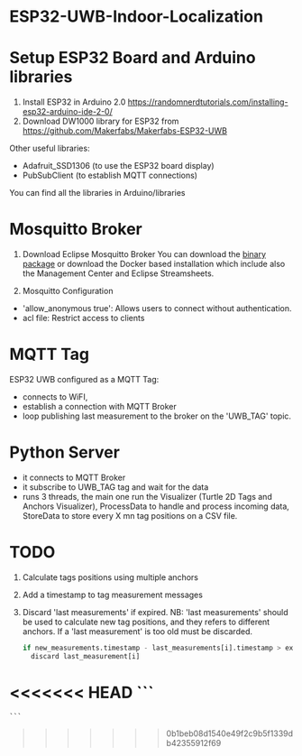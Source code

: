 # ESP32-UWB-Indoor-Localization
 
# Setup ESP32 Board and Arduino libraries
1. Install ESP32 in Arduino 2.0 https://randomnerdtutorials.com/installing-esp32-arduino-ide-2-0/
2. Download DW1000 library for ESP32 from https://github.com/Makerfabs/Makerfabs-ESP32-UWB

Other useful libraries:
 - Adafruit_SSD1306 (to use the ESP32 board display)
 - PubSubClient (to establish MQTT connections)
 
You can find all the libraries in Arduino/libraries
 
 # Mosquitto Broker
 1. Download Eclipse Mosquitto Broker 
 You can download the [binary package](https://mosquitto.org/download/) or download the Docker based installation which include also the Management Center and Eclipse Streamsheets.

2. Mosquitto Configuration
- 'allow_anonymous true': Allows users to connect without authentication.
- acl file: Restrict access to clients

# MQTT Tag
ESP32 UWB configured as a MQTT Tag:
- connects to WiFI, 
- establish a connection with MQTT Broker
- loop publishing last measurement to the broker on the 'UWB_TAG' topic.

# Python Server
- it connects to MQTT Broker
- it subscribe to UWB_TAG tag and wait for the data
- runs 3 threads, the main one run the Visualizer (Turtle 2D Tags and Anchors Visualizer), ProcessData to handle and process incoming data, StoreData to store every X mn tag positions on a CSV file. 

# TODO
1. Calculate tags positions using multiple anchors
2. Add a timestamp to tag measurement messages
3. Discard 'last measurements' if expired.
   NB: 'last measurements' should be used to calculate new tag positions, and they refers to different anchors.
       If a 'last measurement' is too old must be discarded.
    
    ```Python
    if new_measurements.timestamp - last_measurements[i].timestamp > expiring_time:
      discard last_measurement[i]
<<<<<<< HEAD
    ```
=======
    ```
>>>>>>> 0b1beb08d1540e49f2c9b5f1339db42355912f69
